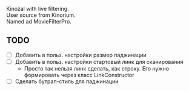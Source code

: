Kinozal with live filtering.  
User source from Kinorium.  
Named ad MovieFilterPro.

TODO
---------

- [ ] Добавить в польз. настройки размер паджинации
- [ ] Добавить в польз. настройки стартовый линк для сканирования
  - Просто так нельзя линк сделать, как строку. Его нужно формировать через класс LinkConstructor
- [ ] Сделать бутрап-стиль для паджинации 